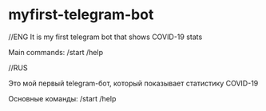 
# myfirst-telegram-bot
//ENG 
It is my first telegram bot that shows COVID-19 stats

Main commands:
/start
/help

//RUS

Это мой первый telegram-бот, который показывает статистику COVID-19

Основные команды:
/start
/help

